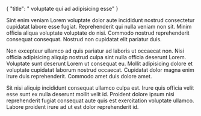 {
  "title": " voluptate qui ad adipisicing esse"
}

Sint enim veniam Lorem voluptate dolor aute incididunt nostrud consectetur cupidatat labore esse fugiat. Reprehenderit qui nulla veniam non sit. Minim officia aliqua voluptate voluptate do nisi. Commodo nostrud reprehenderit consequat consequat. Nostrud non cupidatat elit pariatur duis.

Non excepteur ullamco ad quis pariatur ad laboris ut occaecat non. Nisi officia adipisicing aliquip nostrud culpa sint nulla officia deserunt Lorem. Voluptate sunt deserunt Lorem ut consequat eu. Mollit adipisicing dolore et voluptate cupidatat laborum nostrud occaecat. Cupidatat dolor magna enim irure duis reprehenderit. Commodo amet duis dolore amet.

Sit nisi aliquip incididunt consequat ullamco culpa est. Irure quis officia velit esse sunt ex nulla deserunt mollit velit id. Proident dolore ipsum nisi reprehenderit fugiat consequat aute quis est exercitation voluptate ullamco. Labore proident irure ad ut est dolor reprehenderit id.